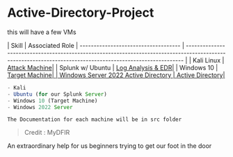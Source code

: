 # Active-Directory-Project

this will have a few VMs

| Skill                                | Associated Role | ------------------------------------ | ----------------------------------------------------------------------------------------------------------------------------------------------------------- |
| Kali Linux                           | <a href="https://github.com/BenjaminBurton/Active-Directory-Project/blob/main/src/kali-linux/README.md">Attack Machine</a>|
| Splunk w/ Ubuntu                     | <a href="https://github.com/BenjaminBurton/Active-Directory-Project/blob/main/src/splunk-ubuntu/README.md">Log Analysis & EDR</a>|
| Windows 10            | <a href="https://github.com/BenjaminBurton/Active-Directory-Project/blob/main/src/windows10-Target/README.md">Target Machine|
| Windows Server 2022 Active Directory | <a href="https://github.com/BenjaminBurton/Active-Directory-Project/blob/main/src/windows-server-2022/README.md">Active Directory|

```js
- Kali
- Ubuntu (for our Splunk Server)
- Windows 10 (Target Machine)
- Windows 2022 Server
```

`The Documentation for each machine will be in src folder`

> Credit : MyDFIR

An extraordinary help for us beginners trying to get our foot in the door
